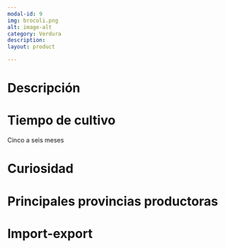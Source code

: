 ```yaml
---
modal-id: 9
img: brocoli.png
alt: image-alt
category: Verdura
description:
layout: product

---
```


# Descripción

# Tiempo de cultivo
Cinco a seis meses

# Curiosidad

# Principales provincias productoras
<div class="chart"></div>

# Import-export

